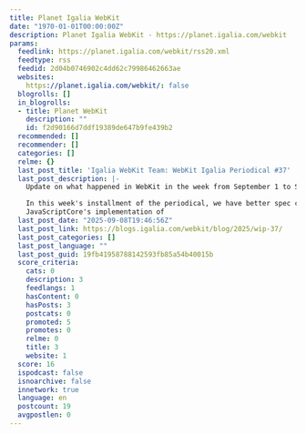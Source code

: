 ```yaml
---
title: Planet Igalia WebKit
date: "1970-01-01T00:00:00Z"
description: Planet Igalia WebKit - https://planet.igalia.com/webkit
params:
  feedlink: https://planet.igalia.com/webkit/rss20.xml
  feedtype: rss
  feedid: 2d04b0746902c4dd62c79986462663ae
  websites:
    https://planet.igalia.com/webkit/: false
  blogrolls: []
  in_blogrolls:
  - title: Planet WebKit
    description: ""
    id: f2d90166d7ddf19389de647b9fe439b2
  recommended: []
  recommender: []
  categories: []
  relme: {}
  last_post_title: 'Igalia WebKit Team: WebKit Igalia Periodical #37'
  last_post_description: |-
    Update on what happened in WebKit in the week from September 1 to September 8.

    In this week's installment of the periodical, we have better spec compliance of
    JavaScriptCore's implementation of
  last_post_date: "2025-09-08T19:46:56Z"
  last_post_link: https://blogs.igalia.com/webkit/blog/2025/wip-37/
  last_post_categories: []
  last_post_language: ""
  last_post_guid: 19fb41958788142593fb85a54b40015b
  score_criteria:
    cats: 0
    description: 3
    feedlangs: 1
    hasContent: 0
    hasPosts: 3
    postcats: 0
    promoted: 5
    promotes: 0
    relme: 0
    title: 3
    website: 1
  score: 16
  ispodcast: false
  isnoarchive: false
  innetwork: true
  language: en
  postcount: 19
  avgpostlen: 0
---
```

